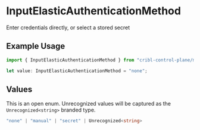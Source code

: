 # InputElasticAuthenticationMethod

Enter credentials directly, or select a stored secret

## Example Usage

```typescript
import { InputElasticAuthenticationMethod } from "cribl-control-plane/models/operations";

let value: InputElasticAuthenticationMethod = "none";
```

## Values

This is an open enum. Unrecognized values will be captured as the `Unrecognized<string>` branded type.

```typescript
"none" | "manual" | "secret" | Unrecognized<string>
```